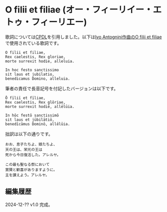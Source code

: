# O filii et filiae (オー・フィーリイー・エトゥ・フィーリエー)

歌詞については[CPDL](https://www.cpdl.org/wiki/index.php/O_filii_et_filiae)を引用しました。以下は[Ivo Antognini作曲のO filii et filiae](https://www.youtube.com/watch?v=vhrySpAd6As&ab_channel=IvoAntognini)で使用されている歌詞です。

```
O filii et filiae,
Rex caelestis, Rex gloriae,
morte surrexit hodie, alleluia.

In hoc festo sanctissimo
sit laus et jubilatio,
benedicamus Domino, alleluia.
```

筆者の責任で長音記号を付記したバージョンは以下です。

```
Ō fīliī et fīliae,
Rex caelestis, Rex glōriae,
morte surrexit hodiē, allēlūia.

In hōc festō sanctissimō
sit laus et jūbilātiō,
benedīcāmus Dominō, allēlūia.
```

拙訳は以下の通りです。

```
おお、息子たちよ、娘たちよ、
天の王は、栄光の王は
死から今日復活した。アレルヤ。

この最も聖なる祭において
賞賛と歓喜がありますように。
主を讃えよう。アレルヤ。
```

## 編集履歴
2024-12-?? v1.0 完成。
